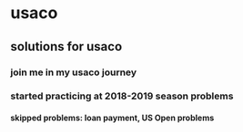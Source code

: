 # usaco
## solutions for usaco
### join me in my usaco journey
### started practicing at 2018-2019 season problems
#### skipped problems: loan payment, US Open problems
